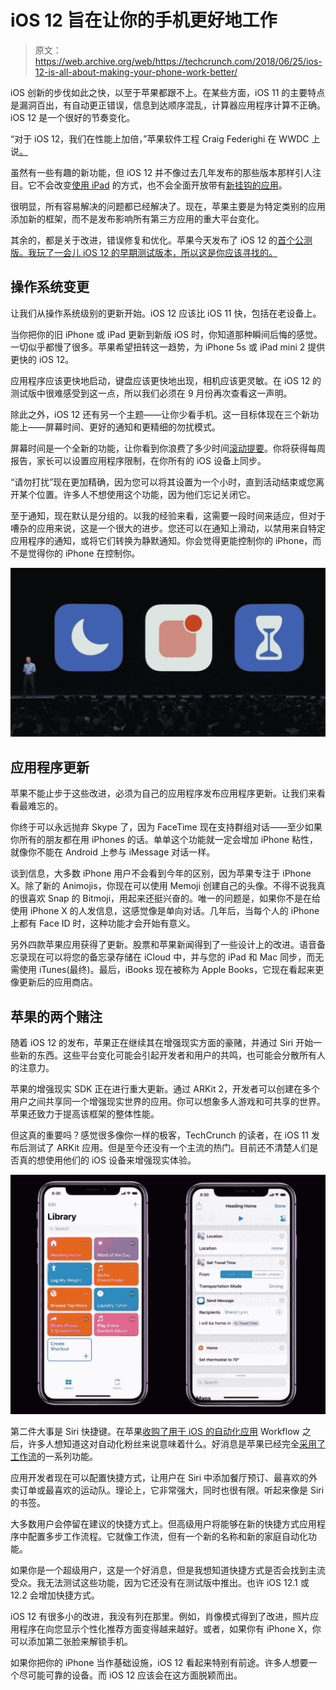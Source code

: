 # iOS 12 旨在让你的手机更好地工作 

> 原文：<https://web.archive.org/web/https://techcrunch.com/2018/06/25/ios-12-is-all-about-making-your-phone-work-better/>

iOS 创新的步伐如此之快，以至于苹果都跟不上。在某些方面，iOS 11 的主要特点是漏洞百出，有自动更正错误，信息到达顺序混乱，计算器应用程序计算不正确。iOS 12 是一个很好的节奏变化。

“对于 iOS 12，我们在性能上加倍，”苹果软件工程 Craig Federighi 在 WWDC 上说[。](https://web.archive.org/web/20221207214511/https://techcrunch.com/2018/06/04/apple-introduces-ios-12/)

虽然有一些有趣的新功能，但 iOS 12 并不像过去几年发布的那些版本那样引人注目。它不会改变[使用 iPad](https://web.archive.org/web/20221207214511/https://techcrunch.com/2017/09/19/ios-11-review/) 的方式，也不会全面开放带有[新挂钩的应用](https://web.archive.org/web/20221207214511/https://techcrunch.com/2016/09/13/ios-10-review/)。

很明显，所有容易解决的问题都已经解决了。现在，苹果主要是为特定类别的应用添加新的框架，而不是发布影响所有第三方应用的重大平台变化。

其余的，都是关于改进，错误修复和优化。苹果今天发布了 iOS 12 的[首个公测版。我玩了一会儿 iOS 12 的早期测试版本，所以这是你应该寻找的。](https://web.archive.org/web/20221207214511/https://techcrunch.com/2018/06/25/apple-just-released-the-first-ios-12-beta-to-everyone/)

## 操作系统变更

让我们从操作系统级别的更新开始。iOS 12 应该比 iOS 11 快，包括在老设备上。

当你把你的旧 iPhone 或 iPad 更新到新版 iOS 时，你知道那种瞬间后悔的感觉。一切似乎都慢了很多。苹果希望扭转这一趋势，为 iPhone 5s 或 iPad mini 2 提供更快的 iOS 12。

应用程序应该更快地启动，键盘应该更快地出现，相机应该更灵敏。在 iOS 12 的测试版中很难感受到这一点，所以我们必须在 9 月份再次查看这一声明。

除此之外，iOS 12 还有另一个主题——让你少看手机。这一目标体现在三个新功能上——屏幕时间、更好的通知和更精细的勿扰模式。

屏幕时间是一个全新的功能，让你看到你浪费了多少时间[滚动提要](https://web.archive.org/web/20221207214511/https://techcrunch.com/2017/10/28/how-i-cured-my-tech-fatigue-by-ditching-feeds/)。你将获得每周报告，家长可以设置应用程序限制，在你所有的 iOS 设备上同步。

“请勿打扰”现在更加精确，因为您可以将其设置为一个小时，直到活动结束或您离开某个位置。许多人不想使用这个功能，因为他们忘记关闭它。

至于通知，现在默认是分组的。以我的经验来看，这需要一段时间来适应，但对于嘈杂的应用来说，这是一个很大的进步。您还可以在通知上滑动，以禁用来自特定应用程序的通知，或将它们转换为静默通知。你会觉得更能控制你的 iPhone，而不是觉得你的 iPhone 在控制你。

![](img/e6da3ede3b894d7b450f03a937f58a86.png)

## 应用程序更新

苹果不能止步于这些改进，必须为自己的应用程序发布应用程序更新。让我们来看看最难忘的。

你终于可以永远抛弃 Skype 了，因为 FaceTime 现在支持群组对话——至少如果你所有的朋友都在用 iPhones 的话。单单这个功能就一定会增加 iPhone 粘性，就像你不能在 Android 上参与 iMessage 对话一样。

谈到信息，大多数 iPhone 用户不会看到今年的区别，因为苹果专注于 iPhone X。除了新的 Animojis，你现在可以使用 Memoji 创建自己的头像。不得不说我真的很喜欢 Snap 的 Bitmoji，用起来还挺兴奋的。唯一的问题是，如果你不是在给使用 iPhone X 的人发信息，这感觉像是单向对话。几年后，当每个人的 iPhone 上都有 Face ID 时，这种功能才会开始有意义。

另外四款苹果应用获得了更新。股票和苹果新闻得到了一些设计上的改进。语音备忘录现在可以将您的备忘录存储在 iCloud 中，并与您的 iPad 和 Mac 同步，而无需使用 iTunes(最终)。最后，iBooks 现在被称为 Apple Books，它现在看起来更像更新后的应用商店。

## 苹果的两个赌注

随着 iOS 12 的发布，苹果正在继续其在增强现实方面的豪赌，并通过 Siri 开始一些新的东西。这些平台变化可能会引起开发者和用户的共鸣，也可能会分散所有人的注意力。

苹果的增强现实 SDK 正在进行重大更新。通过 ARKit 2，开发者可以创建在多个用户之间共享同一个增强现实世界的应用。你可以想象多人游戏和可共享的世界。苹果还致力于提高该框架的整体性能。

但这真的重要吗？感觉很多像你一样的极客，TechCrunch 的读者，在 iOS 11 发布后测试了 ARKit 应用。但是至今还没有一个主流的热门。目前还不清楚人们是否真的想使用他们的 iOS 设备来增强现实体验。

![](img/f64717507cf7b3f322e010aeb2a0064e.png)

第二件大事是 Siri 快捷键。在苹果[收购了用于 iOS 的自动化应用](https://web.archive.org/web/20221207214511/https://techcrunch.com/2017/03/22/apple-has-acquired-workflow-a-powerful-automation-tool-for-ipad-and-iphone/) Workflow 之后，许多人想知道这对自动化粉丝来说意味着什么。好消息是苹果已经完全[采用了工作流](https://web.archive.org/web/20221207214511/https://techcrunch.com/2017/03/22/apple-has-acquired-workflow-a-powerful-automation-tool-for-ipad-and-iphone/)的一系列功能。

应用开发者现在可以配置快捷方式，让用户在 Siri 中添加餐厅预订、最喜欢的外卖订单或最喜欢的运动队。理论上，它非常强大，同时也很有限。听起来像是 Siri 的书签。

大多数用户会停留在建议的快捷方式上。但高级用户将能够在新的快捷方式应用程序中配置多步工作流程。它就像工作流，但有一个新的名称和新的家庭自动化功能。

如果你是一个超级用户，这是一个好消息，但是我想知道快捷方式是否会找到主流受众。我无法测试这些功能，因为它还没有在测试版中推出。也许 iOS 12.1 或 12.2 会增加快捷方式。

iOS 12 有很多小的改进，我没有列在那里。例如，肖像模式得到了改进，照片应用程序在向您显示个性化推荐方面变得越来越好。或者，如果你有 iPhone X，你可以添加第二张脸来解锁手机。

如果你把你的 iPhone 当作基础设施，iOS 12 看起来特别有前途。许多人想要一个尽可能可靠的设备。而 iOS 12 应该会在这方面脱颖而出。